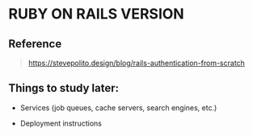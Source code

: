 # RUBY ON RAILS VERSION

## Reference

> https://stevepolito.design/blog/rails-authentication-from-scratch

## Things to study later:

- Services (job queues, cache servers, search engines, etc.)

- Deployment instructions
